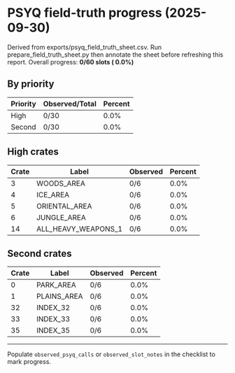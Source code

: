 # PSYQ field-truth progress (2025-09-30)
Derived from exports/psyq_field_truth_sheet.csv. Run prepare_field_truth_sheet.py then annotate the sheet before refreshing this report.
Overall progress: **0/60 slots (  0.0%)**

## By priority
| Priority | Observed/Total | Percent |
|----------|----------------|---------|
| High | 0/30 |   0.0% |
| Second | 0/30 |   0.0% |

## High crates
| Crate | Label | Observed | Percent |
|-------|-------|----------|---------|
| 3 | WOODS_AREA | 0/6 |   0.0% |
| 4 | ICE_AREA | 0/6 |   0.0% |
| 5 | ORIENTAL_AREA | 0/6 |   0.0% |
| 6 | JUNGLE_AREA | 0/6 |   0.0% |
| 14 | ALL_HEAVY_WEAPONS_1 | 0/6 |   0.0% |

## Second crates
| Crate | Label | Observed | Percent |
|-------|-------|----------|---------|
| 0 | PARK_AREA | 0/6 |   0.0% |
| 1 | PLAINS_AREA | 0/6 |   0.0% |
| 32 | INDEX_32 | 0/6 |   0.0% |
| 33 | INDEX_33 | 0/6 |   0.0% |
| 35 | INDEX_35 | 0/6 |   0.0% |

---
Populate `observed_psyq_calls` or `observed_slot_notes` in the checklist to mark progress.
